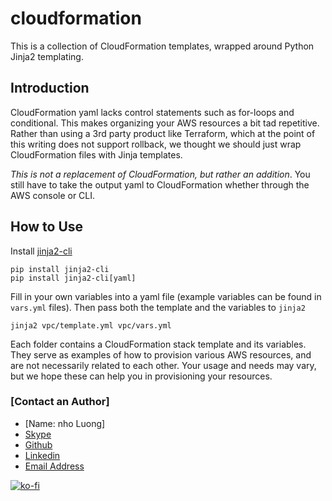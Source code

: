 # cloudformation

This is a collection of CloudFormation templates, wrapped around Python Jinja2 templating.

## Introduction

CloudFormation yaml lacks control statements such as for-loops and conditional.
This makes organizing your AWS resources a bit tad repetitive.
Rather than using a 3rd party product like Terraform, which at the point of this writing does not support rollback, we thought we should just wrap CloudFormation files with Jinja templates.

*This is not a replacement of CloudFormation, but rather an addition*.
You still have to take the output yaml to CloudFormation whether through the AWS console or CLI.

## How to Use

Install [jinja2-cli](https://github.com/nholuongut/jinja2-cli)

    pip install jinja2-cli
    pip install jinja2-cli[yaml]

Fill in your own variables into a yaml file (example variables can be found in `vars.yml` files).
Then pass both the template and the variables to `jinja2`

    jinja2 vpc/template.yml vpc/vars.yml

Each folder contains a CloudFormation stack template and its variables.
They serve as examples of how to provision various AWS resources, and are not necessarily related to each other.
Your usage and needs may vary, but we hope these can help you in provisioning your resources.

### [Contact an Author]
* [Name: nho Luong]
* [Skype](luongutnho_skype)
* [Github](https://github.com/nholuongut/)
* [Linkedin](https://www.linkedin.com/in/nholuong/)
* [Email Address](luongutnho@hotmail.com) 

[![ko-fi](https://ko-fi.com/img/githubbutton_sm.svg)](https://ko-fi.com/nholuong)
